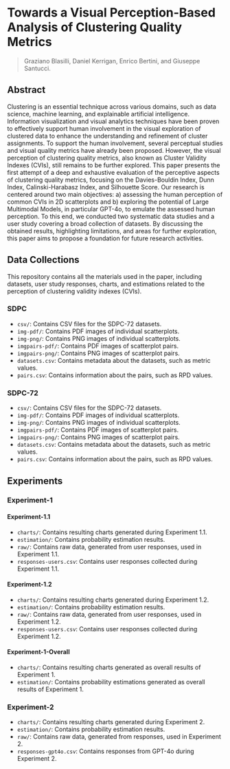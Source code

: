 # Towards a Visual Perception-Based Analysis of Clustering Quality Metrics
> Graziano Blasilli, Daniel Kerrigan, Enrico Bertini, and Giuseppe Santucci.

## Abstract
Clustering is an essential technique across various domains, such as data science, machine learning, and explainable artificial intelligence. 
Information visualization and visual analytics techniques have been proven to effectively support human involvement in the visual exploration of clustered data to enhance the understanding and refinement of cluster assignments. To support the human involvement, several perceptual studies and visual quality metrics have already been proposed. However, the visual perception of clustering quality metrics, also known as Cluster Validity Indexes (CVIs), still remains to be further explored.
This paper presents the first attempt of a deep and exhaustive evaluation of the perceptive aspects of clustering quality metrics, focusing on the Davies-Bouldin Index, Dunn Index, Calinski-Harabasz Index, and Silhouette Score.
Our research is centered around two main objectives: a) assessing the human perception of common CVIs in 2D scatterplots and b) exploring the potential of Large Multimodal Models, in particular GPT-4o, to emulate the assessed human perception.
To this end, we conducted two systematic data studies and a user study covering a broad collection of datasets. By discussing the obtained results, highlighting limitations, and areas for further exploration, this paper aims to propose a foundation for future research activities.



## Data Collections
This repository contains all the materials used in the paper, including datasets, user study responses, charts, and estimations related to the perception of clustering validity indexes (CVIs).

### SDPC
- `csv/`: Contains CSV files for the SDPC-72 datasets.
- `img-pdf/`: Contains PDF images of individual scatterplots.
- `img-png/`: Contains PNG images of individual scatterplots.
- `imgpairs-pdf/`: Contains PDF images of scatterplot pairs.
- `imgpairs-png/`: Contains PNG images of scatterplot pairs.
- `datasets.csv`: Contains metadata about the datasets, such as metric values.
- `pairs.csv`: Contains information about the pairs, such as RPD values.

### SDPC-72
- `csv/`: Contains CSV files for the SDPC-72 datasets.
- `img-pdf/`: Contains PDF images of individual scatterplots.
- `img-png/`: Contains PNG images of individual scatterplots.
- `imgpairs-pdf/`: Contains PDF images of scatterplot pairs.
- `imgpairs-png/`: Contains PNG images of scatterplot pairs.
- `datasets.csv`: Contains metadata about the datasets, such as metric values.
- `pairs.csv`: Contains information about the pairs, such as RPD values.



## Experiments
### Experiment-1
#### Experiment-1.1
- `charts/`: Contains resulting charts generated during Experiment 1.1.
- `estimation/`: Contains probability estimation results.
- `raw/`: Contains raw data, generated from user responses, used in Experiment 1.1.
- `responses-users.csv`: Contains user responses collected during Experiment 1.1.

#### Experiment-1.2
- `charts/`: Contains resulting charts generated during Experiment 1.2.
- `estimation/`: Contains probability estimation results.
- `raw/`: Contains raw data, generated from user responses, used in Experiment 1.2.
- `responses-users.csv`: Contains user responses collected during Experiment 1.2.

#### Experiment-1-Overall
- `charts/`: Contains resulting charts generated as overall results of Experiment 1.
- `estimation/`: Contains probability estimations generated as overall results of Experiment 1.

### Experiment-2
- `charts/`: Contains resulting charts generated during Experiment 2.
- `estimation/`: Contains probability estimation results.
- `raw/`: Contains raw data, generated from responses, used in Experiment 2.
- `responses-gpt4o.csv`: Contains responses from GPT-4o during Experiment 2.



